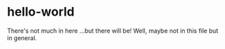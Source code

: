 # hello-world
There's not much in here
...but there will be!
Well, maybe not in this file but in general.

